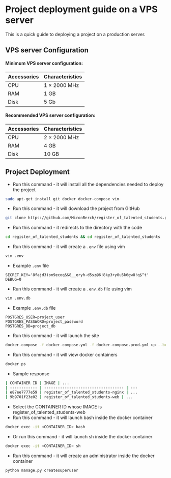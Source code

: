 # Project deployment guide on a VPS server

This is a quick guide to deploying a project on a production server.

## VPS server Configuration

#### Minimum VPS server configuration:
| Accessories | Characteristics |
| ------ | ------ |
| CPU | 1 × 2000 MHz |
| RAM | 1 GB |
| Disk | 5 Gb |

#### Recommended VPS server configuration:
| Accessories | Characteristics |
| ------ | ------ |
| CPU | 2 × 2000 MHz |
| RAM | 4 GB |
| Disk | 10 GB |

## Project Deployment

- Run this command - it will install all the dependencies needed to deploy the project
```sh
sudo apt-get install git docker docker-compose vim
```

- Run this command - it will download the project from GitHub
```sh
git clone https://github.com/MironBerch/register_of_talented_students.git
```

- Run this command - it redirects to the directory with the code
```sh
cd register_of_talented_students && cd register_of_talented_students
```

- Run this command - it will create a `.env` file using vim
```sh
vim .env
```

- Example `.env` file
```dotenv
SECRET_KEY='8fajd3)on9ecoq&&8__eryh-d5sz@6!8ky3+y0u5k6gw8!q$^t'
DEBUG=0
```

- Run this command - it will create a `.env.db` file using vim
```sh
vim .env.db
```

- Example `.env.db` file
```dotenv
POSTGRES_USER=project_user
POSTGRES_PASSWORD=project_password
POSTGRES_DB=project_db
```

- Run this command - it will launch the site
```sh
docker-compose -f docker-compose.yml -f docker-compose.prod.yml up --build -d
```

- Run this command - it will view docker containers
```sh
docker ps
```

- Sample response
```sh
| CONTAINER ID | IMAGE | ...
| ------------ | ----------------------------------- | ---
| e87ee7777e59 | register_of_talented_students-nginx | ...
| 9b9701f23e02 | register_of_talented_students-web | ...
```

- Select the CONTAINER ID whose IMAGE is register_of_talented_students-web
- Run this command - it will launch bash inside the docker container
```sh
docker exec -it <CONTAINER_ID> bash
```

- Or run this command - it will launch sh inside the docker container
```sh
docker exec -it <CONTAINER_ID> sh
```

- Run this command - it will create an administrator inside the docker container
```sh
python manage.py createsuperuser
```